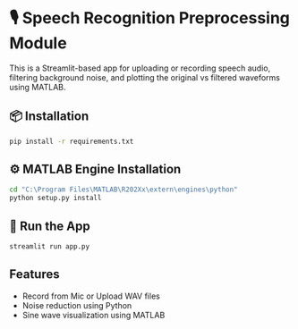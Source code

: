 # 🎙️ Speech Recognition Preprocessing Module

This is a Streamlit-based app for uploading or recording speech audio, filtering background noise, and plotting the original vs filtered waveforms using MATLAB.

## 📦 Installation

```bash
pip install -r requirements.txt
```

## ⚙️ MATLAB Engine Installation

```bash
cd "C:\Program Files\MATLAB\R202Xx\extern\engines\python"
python setup.py install
```

## 🚀 Run the App

```bash
streamlit run app.py
```

## Features

- Record from Mic or Upload WAV files
- Noise reduction using Python
- Sine wave visualization using MATLAB
